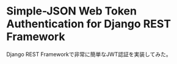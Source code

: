# Simple-JSON Web Token Authentication for Django REST Framework

Django REST Frameworkで非常に簡単なJWT認証を実装してみた。